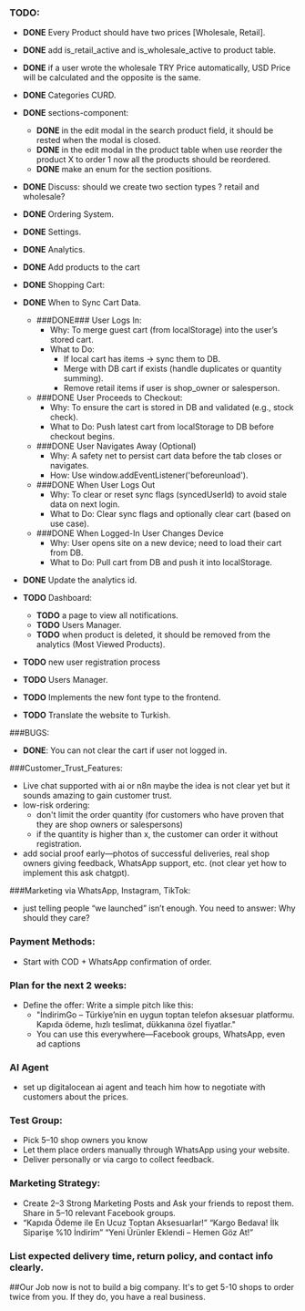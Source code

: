 ### TODO:
- **DONE** Every Product should have two prices [Wholesale, Retail].
- **DONE** add is_retail_active and is_wholesale_active to product table.
- **DONE** if a user wrote the wholesale TRY Price automatically, USD Price will be calculated and the opposite is the same.
- **DONE** Categories CURD.
- **DONE** sections-component:
    - **DONE** in the edit modal in the search product field, it should be rested when the modal is closed.
    - **DONE** in the edit modal in the product table when use reorder the product X to order 1 now all the products should be reordered.
    - **DONE** make an enum for the section positions.
- **DONE** Discuss: should we create two section types ? retail and wholesale?
- **DONE** Ordering System.
- **DONE** Settings.
- **DONE** Analytics.
- **DONE** Add products to the cart
- **DONE** Shopping Cart:
 - **DONE** When to Sync Cart Data.
    - ###DONE### User Logs In:
        - Why: To merge guest cart (from localStorage) into the user’s stored cart.
        - What to Do:
            - If local cart has items → sync them to DB.
            - Merge with DB cart if exists (handle duplicates or quantity summing).
            - Remove retail items if user is shop_owner or salesperson.
    - ###DONE User Proceeds to Checkout:
        - Why: To ensure the cart is stored in DB and validated (e.g., stock check).
        - What to Do: Push latest cart from localStorage to DB before checkout begins.
    - ###DONE  User Navigates Away (Optional)
        - Why: A safety net to persist cart data before the tab closes or navigates.
        - How: Use window.addEventListener('beforeunload').
    - ###DONE When User Logs Out
        - Why: To clear or reset sync flags (syncedUserId) to avoid stale data on next login.
        - What to Do: Clear sync flags and optionally clear cart (based on use case).
    - ###DONE When Logged-In User Changes Device
        - Why: User opens site on a new device; need to load their cart from DB.
        - What to Do: Pull cart from DB and push it into localStorage.
- **DONE** Update the analytics id.


- **TODO** Dashboard:
    - **TODO** a page to view all notifications.
    - **TODO** Users Manager.
    - **TODO** when product is deleted, it should be removed from the analytics (Most Viewed Products).
- **TODO** new user registration process
- **TODO** Users Manager.
- **TODO** Implements the new font type to the frontend.
- **TODO** Translate the website to Turkish.

###BUGS:
- **DONE**: You can not clear the cart if user not logged in.




###Customer_Trust_Features:
- Live chat supported with ai or n8n maybe the idea is not clear yet but it sounds amazing to gain customer trust.
- low-risk ordering: 
  - don't limit the order quantity (for customers who have proven that they are shop owners or salespersons)
  - if the quantity is higher than x, the customer can order it without registration.
- add social proof early—photos of successful deliveries, real shop owners giving feedback, WhatsApp support, etc. (not clear yet how to implement this ask chatgpt).


###Marketing via WhatsApp, Instagram, TikTok:
-  just telling people “we launched” isn’t enough. You need to answer: Why should they care?

### Payment Methods:
- Start with COD + WhatsApp confirmation of order.

### Plan for the next 2 weeks:
- Define the offer: Write a simple pitch like this:
  - "İndirimGo – Türkiye’nin en uygun toptan telefon aksesuar platformu. Kapıda ödeme, hızlı teslimat, dükkanına özel fiyatlar."
  - You can use this everywhere—Facebook groups, WhatsApp, even ad captions




### AI Agent
- set up digitalocean ai agent and teach him how to negotiate with customers about the prices.


### Test Group:
- Pick 5–10 shop owners you know
- Let them place orders manually through WhatsApp using your website. 
- Deliver personally or via cargo to collect feedback.


### Marketing Strategy:
- Create 2–3 Strong Marketing Posts and Ask your friends to repost them. Share in 5–10 relevant Facebook groups.
- “Kapıda Ödeme ile En Ucuz Toptan Aksesuarlar!”
  “Kargo Bedava! İlk Siparişe %10 İndirim”
  “Yeni Ürünler Eklendi – Hemen Göz At!”


### List expected delivery time, return policy, and contact info clearly.



##Our Job now is not to build a big company. It's to get 5-10 shops to order twice from you. If they do, you have a real business.
